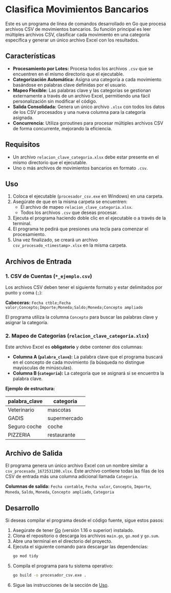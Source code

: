 # Clasifica Movimientos Bancarios

Este es un programa de línea de comandos desarrollado en Go que procesa archivos CSV de movimientos bancarios. Su función principal es leer múltiples archivos CSV, clasificar cada movimiento en una categoría específica y generar un único archivo Excel con los resultados.

## Características

- **Procesamiento por Lotes:** Procesa todos los archivos `.csv` que se encuentren en el mismo directorio que el ejecutable.
- **Categorización Automática:** Asigna una categoría a cada movimiento basándose en palabras clave definidas por el usuario.
- **Mapeo Flexible:** Las palabras clave y las categorías se gestionan externamente a través de un archivo Excel, permitiendo una fácil personalización sin modificar el código.
- **Salida Consolidada:** Genera un único archivo `.xlsx` con todos los datos de los CSV procesados y una nueva columna para la categoría asignada.
- **Concurrencia:** Utiliza goroutines para procesar múltiples archivos CSV de forma concurrente, mejorando la eficiencia.

## Requisitos

- Un archivo `relacion_clave_categoria.xlsx` debe estar presente en el mismo directorio que el ejecutable.
- Uno o más archivos de movimientos bancarios en formato `.csv`.

## Uso

1.  Coloca el ejecutable (`procesador_csv.exe` en Windows) en una carpeta.
2.  Asegúrate de que en la misma carpeta se encuentren:
    *   El archivo de mapeo `relacion_clave_categoria.xlsx`.
    *   Todos los archivos `.csv` que deseas procesar.
3.  Ejecuta el programa haciendo doble clic en el ejecutable o a través de la terminal.
4.  El programa te pedirá que presiones una tecla para comenzar el procesamiento.
5.  Una vez finalizado, se creará un archivo `csv_procesado_<timestamp>.xlsx` en la misma carpeta.

## Archivos de Entrada

### 1. CSV de Cuentas (`*_ejemplo.csv`)

Los archivos CSV deben tener el siguiente formato y estar delimitados por punto y coma (`;`):

**Cabeceras:**
`Fecha ctble;Fecha valor;Concepto;Importe;Moneda;Saldo;Moneda;Concepto ampliado`

El programa utiliza la columna `Concepto` para buscar las palabras clave y asignar la categoría.

### 2. Mapeo de Categorías (`relacion_clave_categoria.xlsx`)

Este archivo Excel es **obligatorio** y debe contener dos columnas:

-   **Columna A (`palabra_clave`):** La palabra clave que el programa buscará en el concepto de cada movimiento (la búsqueda no distingue mayúsculas de minúsculas).
-   **Columna B (`categoria`):** La categoría que se asignará si se encuentra la palabra clave.

**Ejemplo de estructura:**

| palabra_clave | categoria    |
|---------------|--------------|
| Veterinario   | mascotas     |
| GADIS         | supermercado |
| Seguro coche  | coche        |
| PIZZERIA      | restaurante  |

## Archivo de Salida

El programa genera un único archivo Excel con un nombre similar a `csv_procesado_1672531200.xlsx`. Este archivo contiene todas las filas de los CSV de entrada más una columna adicional llamada `Categoria`.

**Columnas de salida:**
`Fecha contable`, `Fecha valor`, `Concepto`, `Importe`, `Moneda`, `Saldo`, `Moneda`, `Concepto ampliado`, `Categoria`

## Desarrollo

Si deseas compilar el programa desde el código fuente, sigue estos pasos:

1.  Asegúrate de tener [Go](https://golang.org/) (versión 1.16 o superior) instalado.
2.  Clona el repositorio o descarga los archivos `main.go`, `go.mod` y `go.sum`.
3.  Abre una terminal en el directorio del proyecto.
4.  Ejecuta el siguiente comando para descargar las dependencias:
    ```sh
    go mod tidy
    ```
5.  Compila el programa para tu sistema operativo:
    ```sh
    go build -o procesador_csv.exe .
    ```
6.  Sigue las instrucciones de la sección de [Uso](#uso).
